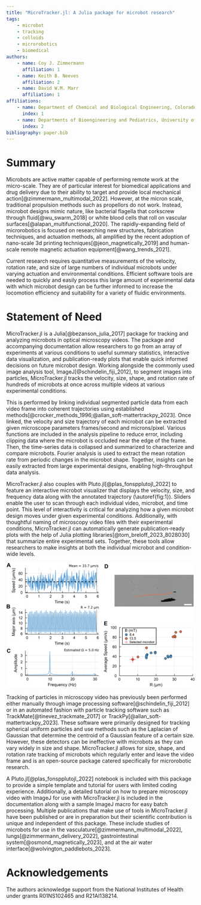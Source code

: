 ```yaml
---
title: "MicroTracker.jl: A Julia package for microbot research"
tags: 
    - microbot
    - tracking
    - colloids
    - microrobotics
    - biomedical
authors:
    - name: Coy J. Zimmermann
      affiliation: 1
    - name: Keith B. Neeves
      affiliation: 2
    - name: David W.M. Marr
      affiliation: 1
affiliations:
    - name: Department of Chemical and Biological Engineering, Colorado School of Mines, Golden, CO, USA
      index: 1
    - name: Departments of Bioengineering and Pediatrics, University of Colorado Denver | Anschutz Medical Campus, Aurora, CO, USA
      index: 2
bibliography: paper.bib
---
```


# Summary
Microbots are active matter capable of performing remote  work at the micro-scale. They are of particular interest for biomedical applications and drug delivery due to their ability to target and provide local mechanical action[@zimmermann_multimodal_2022]. However, at the micron scale, traditional propulsion methods such as propellors do not work. Instead, microbot designs mimic nature, like bacterial flagella that corkscrew through fluid[@wu_swarm_2018] or white blood cells that roll on vascular surfaces[@alapan_multifunctional_2020]. The rapidly-expanding field of microrobotics is focused on researching new structures, fabrication techniques, and actuation methods, all amplified by the recent adoption of nano-scale 3d printing techniques[@jeon_magnetically_2019] and human-scale remote magnetic actuation equipment[@wang_trends_2021].

Current research requires quantitative measurements of the velocity, rotation rate, and size of large numbers of individual microbots under varying actuation and environmental conditions. Efficient software tools are needed to quickly and easily process this large amount of experimental data with which microbot design can be further informed to increase the locomotion efficiency and suitability for a variety of fluidic environments.

# Statement of Need
MicroTracker.jl is a Julia[@bezanson_julia_2017] package for tracking and analyzing microbots in optical microscopy videos. The package and accompanying documentation allow researchers to go from an array of experiments at various conditions to useful summary statistics, interactive data visualization, and publication-ready plots that enable quick informed decisions on future microbot design. Working alongside the commonly used image analysis tool, ImageJ[@schindelin_fiji_2012], to segment images into particles, MicroTracker.jl tracks the velocity, size, shape, and rotation rate of hundreds of microbots at once across multiple videos at various experimental conditions.

This is performed by linking individual segmented particle data from each video frame into coherent trajectories using established methods[@crocker_methods_1996;@allan_soft-mattertrackpy_2023]. Once linked, the velocity and size trajectory of each microbot can be extracted given microscope parameters frames/second and microns/pixel. Various functions are included in the analysis pipeline to reduce error, including clipping data where the microbot is occluded near the edge of the frame. Then, the time-series data is collapsed and summarized to characterize and compare microbots. Fourier analysis is used to extract the mean rotation rate from periodic changes in the microbot shape. Together, insights can be easily extracted from large experimental designs, enabling high-throughput data analysis.

MicroTracker.jl also couples with Pluto.jl[@plas_fonspplutojl_2022] to feature an interactive microbot visualizer that displays the velocity, size, and frequency data along with the annotated trajectory (\autoref{fig:1}). Sliders enable the user to scan through each individual video, microbot, and time point. This level of interactivity is critical for analyzing how a given microbot design moves under given experimental conditions. Additionally, with thoughtful naming of microscopy video files with their experimental conditions, MicroTracker.jl can automatically generate publication-ready plots with the help of Julia plotting libraries[@tom_breloff_2023_8028030] that summarize entire experimental sets. Together, these tools allow researchers to make insights at both the individual microbot and condition-wide levels.

![Microbot trajectory analyzer. A) Instantaneous speed and B) major axis of a selected microbot over its lifetime. C) The finite Fourier transform of B enables an estimation of the rotation rate. D) Annotated microscope image of the microbot trajectory and fitted ellipse. Scale = 30 µm. E) Experiment-wide average speed and radius of all microbots and the selected microbot for reference. \label{fig:1}](figure1.png)

Tracking of particles in microscopy video has previously been performed either manually through image processing software[@schindelin_fiji_2012] or in an automated fashion with particle tracking software such as TrackMate[@tinevez_trackmate_2017] or TrackPy[@allan_soft-mattertrackpy_2023]. These software were primarily designed for tracking spherical uniform particles and use methods such as the Laplacian of Gaussian that determine the centroid of a Gaussian feature of a certain size. However, these detectors can be ineffective with microbots as they can vary widely in size and shape. MicroTracker.jl allows for size, shape, and rotation rate tracking of microbots which regularly enter and leave the video frame and is an open-source package catered specifically for microrobotic research.

A Pluto.jl[@plas_fonspplutojl_2022] notebook is included with this package to provide a simple template and tutorial for users with limited coding experience. Additionally, a detailed tutorial on how to prepare microscopy video with ImageJ for use with MicroTracker.jl is included in the documentation along with a sample ImageJ macro for easy batch processing.
Multiple publications that make use of tools in MicroTracker.jl have been published or are in preparation but their scientific contribution is unique and independent of this package. These include studies of microbots for use in the vasculature[@zimmermann_multimodal_2022], lungs[@zimmermann_delivery_2022], gastrointestinal system[@osmond_magnetically_2023], and at the air water interface[@wolvington_paddlebots_2023].

# Acknowledgements
The authors acknowledge support from the National Institutes of Health under grants R01NS102465 and R21AI138214.
